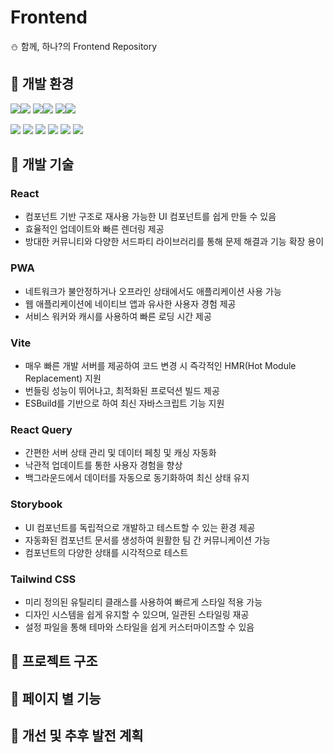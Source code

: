 # Frontend

⛄ 함께, 하나?의 Frontend Repository

## 🚀 개발 환경
<img src="https://img.shields.io/badge/React-61DAFB?style=flat-square&logo=React&logoColor=white"/><img src="https://img.shields.io/badge/18.3.1-515151?style=flat-square">
<img src="https://img.shields.io/badge/npm-CB3837?style=flat-square&logo=npm&logoColor=white"/><img src="https://img.shields.io/badge/10.7.0-515151?style=flat-square">
<img src="https://img.shields.io/badge/Node.js-5FA04E?style=flat-square&logo=Node.js&logoColor=white"/><img src="https://img.shields.io/badge/20.14.0-515151?style=flat-square">

<img src="https://img.shields.io/badge/Storybook-FF4785?style=flat-square&logo=Storybook&logoColor=white"/> <img src="https://img.shields.io/badge/React Query-FF4154?style=flat-square&logo=React Query&logoColor=white"/> <img src="https://img.shields.io/badge/Figma-F24E1E?style=flat-square&logo=Figma&logoColor=white"/> <img src="https://img.shields.io/badge/Tailwind CSS-06B6D4?style=flat-square&logo=Tailwind CSS&logoColor=white"/> <img src="https://img.shields.io/badge/PWA-5A0FC8?style=flat-square&logo=PWA&logoColor=white"/> <img src="https://img.shields.io/badge/Vercel-000000?style=flat-square&logo=Vercel&logoColor=white"/>

## 🚃 개발 기술
### React
- 컴포넌트 기반 구조로 재사용 가능한 UI 컴포넌트를 쉽게 만들 수 있음
- 효율적인 업데이트와 빠른 렌더링 제공
- 방대한 커뮤니티와 다양한 서드파티 라이브러리를 통해 문제 해결과 기능 확장 용이

### PWA
- 네트워크가 불안정하거나 오프라인 상태에서도 애플리케이션 사용 가능
- 웹 애플리케이션에 네이티브 앱과 유사한 사용자 경험 제공
- 서비스 워커와 캐시를 사용하여 빠른 로딩 시간 제공

### Vite
- 매우 빠른 개발 서버를 제공하여 코드 변경 시 즉각적인 HMR(Hot Module Replacement) 지원
- 번들링 성능이 뛰어나고, 최적화된 프로덕션 빌드 제공
- ESBuild를 기반으로 하여 최신 자바스크립트 기능 지원

### React Query
- 간편한 서버 상태 관리 및 데이터 페칭 및 캐싱 자동화
- 낙관적 업데이트를 통한 사용자 경험을 향상
- 백그라운드에서 데이터를 자동으로 동기화하여 최신 상태 유지

### Storybook
- UI 컴포넌트를 독립적으로 개발하고 테스트할 수 있는 환경 제공
- 자동화된 컴포넌트 문서를 생성하여 원활한 팀 간 커뮤니케이션 가능
- 컴포넌트의 다양한 상태를 시각적으로 테스트

### Tailwind CSS
- 미리 정의된 유틸리티 클래스를 사용하여 빠르게 스타일 적용 가능
- 디자인 시스템을 쉽게 유지할 수 있으며, 일관된 스타일링 재공
- 설정 파일을 통해 테마와 스타일을 쉽게 커스터마이즈할 수 있음

## 🌱 프로젝트 구조

## 🎃 페이지 별 기능

## 🐸 개선 및 추후 발전 계획
